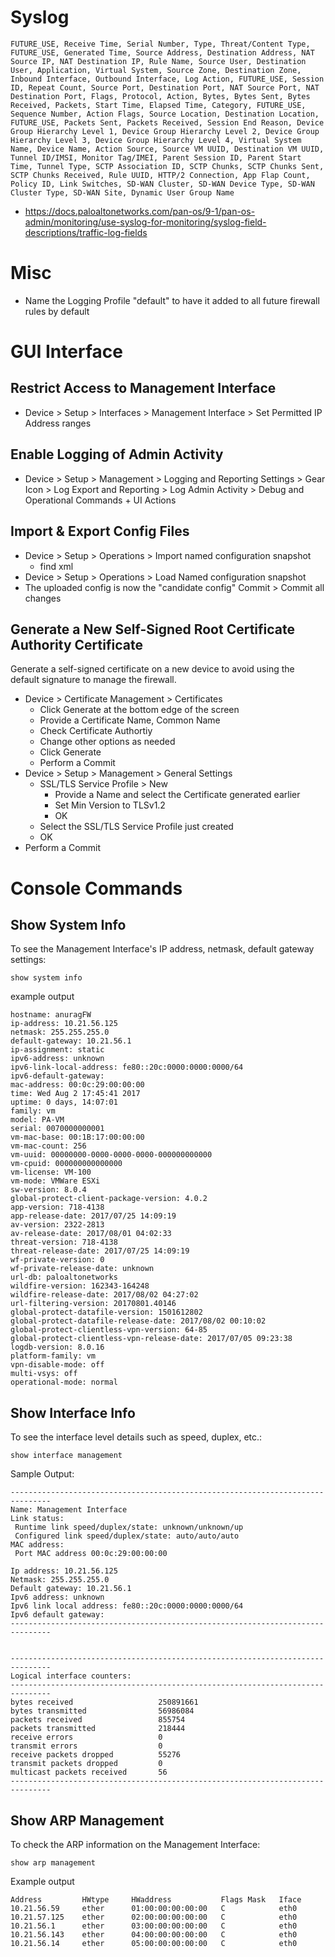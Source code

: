 # Syslog
```
FUTURE_USE, Receive Time, Serial Number, Type, Threat/Content Type, FUTURE_USE, Generated Time, Source Address, Destination Address, NAT Source IP, NAT Destination IP, Rule Name, Source User, Destination User, Application, Virtual System, Source Zone, Destination Zone, Inbound Interface, Outbound Interface, Log Action, FUTURE_USE, Session ID, Repeat Count, Source Port, Destination Port, NAT Source Port, NAT Destination Port, Flags, Protocol, Action, Bytes, Bytes Sent, Bytes Received, Packets, Start Time, Elapsed Time, Category, FUTURE_USE, Sequence Number, Action Flags, Source Location, Destination Location, FUTURE_USE, Packets Sent, Packets Received, Session End Reason, Device Group Hierarchy Level 1, Device Group Hierarchy Level 2, Device Group Hierarchy Level 3, Device Group Hierarchy Level 4, Virtual System Name, Device Name, Action Source, Source VM UUID, Destination VM UUID, Tunnel ID/IMSI, Monitor Tag/IMEI, Parent Session ID, Parent Start Time, Tunnel Type, SCTP Association ID, SCTP Chunks, SCTP Chunks Sent, SCTP Chunks Received, Rule UUID, HTTP/2 Connection, App Flap Count, Policy ID, Link Switches, SD-WAN Cluster, SD-WAN Device Type, SD-WAN Cluster Type, SD-WAN Site, Dynamic User Group Name
```
- https://docs.paloaltonetworks.com/pan-os/9-1/pan-os-admin/monitoring/use-syslog-for-monitoring/syslog-field-descriptions/traffic-log-fields

# Misc
- Name the Logging Profile "default" to have it added to all future firewall rules by default


# GUI Interface

## Restrict Access to Management Interface
- Device > Setup > Interfaces > Management Interface > Set Permitted IP Address ranges

## Enable Logging of Admin Activity
- Device > Setup > Management > Logging and Reporting Settings > Gear Icon > Log Export and Reporting > Log Admin Activity > Debug and Operational Commands + UI Actions

## Import & Export Config Files
- Device > Setup > Operations > Import named configuration snapshot
  - find xml
- Device > Setup > Operations > Load Named configuration snapshot
- The uploaded config is now the "candidate config"
Commit > Commit all changes

## Generate a New Self-Signed Root Certificate Authority Certificate
Generate a self-signed certificate on a new device to avoid using the default signature to manage the firewall.
- Device > Certificate Management > Certificates
  - Click Generate at the bottom edge of the screen
  - Provide a Certificate Name, Common Name
  - Check Certificate Authortiy
  - Change other options as needed
  - Click Generate
  - Perform a Commit
- Device > Setup > Management > General Settings
  - SSL/TLS Service Profile > New
    - Provide a Name and select the Certificate generated earlier
    - Set Min Version to TLSv1.2
    - OK
  - Select the SSL/TLS Service Profile just created
  - OK
- Perform a Commit

# Console Commands

## Show System Info

To see the Management Interface's IP address, netmask, default gateway settings:

```show system info```

example output
```
hostname: anuragFW
ip-address: 10.21.56.125
netmask: 255.255.255.0
default-gateway: 10.21.56.1
ip-assignment: static
ipv6-address: unknown
ipv6-link-local-address: fe80::20c:0000:0000:0000/64
ipv6-default-gateway:
mac-address: 00:0c:29:00:00:00
time: Wed Aug 2 17:45:41 2017
uptime: 0 days, 14:07:01
family: vm
model: PA-VM
serial: 0070000000001
vm-mac-base: 00:1B:17:00:00:00
vm-mac-count: 256
vm-uuid: 00000000-0000-0000-0000-000000000000
vm-cpuid: 000000000000000
vm-license: VM-100
vm-mode: VMWare ESXi
sw-version: 8.0.4
global-protect-client-package-version: 4.0.2
app-version: 718-4138
app-release-date: 2017/07/25 14:09:19
av-version: 2322-2813
av-release-date: 2017/08/01 04:02:33
threat-version: 718-4138
threat-release-date: 2017/07/25 14:09:19
wf-private-version: 0
wf-private-release-date: unknown
url-db: paloaltonetworks
wildfire-version: 162343-164248
wildfire-release-date: 2017/08/02 04:27:02
url-filtering-version: 20170801.40146
global-protect-datafile-version: 1501612802
global-protect-datafile-release-date: 2017/08/02 00:10:02
global-protect-clientless-vpn-version: 64-85
global-protect-clientless-vpn-release-date: 2017/07/05 09:23:38
logdb-version: 8.0.16
platform-family: vm
vpn-disable-mode: off
multi-vsys: off
operational-mode: normal
```

## Show Interface Info

To see the interface level details such as speed, duplex, etc.:

```
show interface management
```

Sample Output:

```
-------------------------------------------------------------------------------
Name: Management Interface
Link status:
 Runtime link speed/duplex/state: unknown/unknown/up
 Configured link speed/duplex/state: auto/auto/auto
MAC address:
 Port MAC address 00:0c:29:00:00:00

Ip address: 10.21.56.125
Netmask: 255.255.255.0
Default gateway: 10.21.56.1
Ipv6 address: unknown
Ipv6 link local address: fe80::20c:0000:0000:0000/64
Ipv6 default gateway:
-------------------------------------------------------------------------------


-------------------------------------------------------------------------------
Logical interface counters:
-------------------------------------------------------------------------------
bytes received                   250891661
bytes transmitted                56986084
packets received                 855754
packets transmitted              218444
receive errors                   0
transmit errors                  0
receive packets dropped          55276
transmit packets dropped         0
multicast packets received       56
-------------------------------------------------------------------------------
```

## Show ARP Management

To check the ARP information on the Management Interface:

```
show arp management
```

Example output

```
Address         HWtype     HWaddress           Flags Mask   Iface
10.21.56.59     ether      01:00:00:00:00:00   C            eth0
10.21.57.125    ether      02:00:00:00:00:00   C            eth0
10.21.56.1      ether      03:00:00:00:00:00   C            eth0
10.21.56.143    ether      04:00:00:00:00:00   C            eth0
10.21.56.14     ether      05:00:00:00:00:00   C            eth0
```
